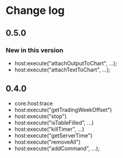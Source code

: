 # Change log

## 0.5.0

### New in this version

* host:execute("attachOutputToChart", ...);
* host:execute("attachTextToChart", ...);

## 0.4.0

* core.host:trace
* host:execute("getTradingWeekOffset")
* host:execute("stop")
* host:execute("isTableFilled", ...)
* host:execute("killTimer", ...)
* host:execute("getServerTime")
* host:execute("removeAll")
* host:execute("addCommand", ...);